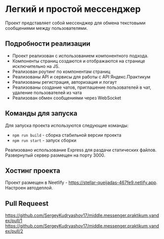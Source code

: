 # Легкий и простой мессенджер

Проект представляет собой мессенджер для обмена текстовыми сообщениями между пользователями.

## Подробности реализации

- Проект реализован с использованием компонентного подхода. 
- Компоненты страниц создаются и отображаются на странице исключительно на JS. 
- Реализован роутинг по компонентам страниц
- Реализованы API и сервисы для работы с API Яндекс.Практикум
- Реализованы регистрация, авторизация и логаут
- Реализованы создание чатов, приглашение пользователей в чат, удаление пользователей из чата
- Реализован обмен сообщениями через WebSocket

## Команды для запуска

Для запуска проекта используются следующие команды:

- `npm run build` - сборка стабильной версии проекта
- `npm run start` - запуск сборки

Реализовано использование Express для раздачи статических файлов. Развернутый сервер размещен на порту 3000.

## Хостинг проекта

Проект размещен в Neetlify - https://stellar-queijadas-467fe9.netlify.app.
Настроен автодеплой.

## Pull Requeest

https://github.com/SergeyKudryashov17/middle.messenger.praktikum.yandex/pull/1
https://github.com/SergeyKudryashov17/middle.messenger.praktikum.yandex/pull/2
